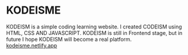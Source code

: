 # KODEISME
KODEISM is a simple coding learning website. I created CODEISM using HTML, CSS AND JAVASCRIPT. KODEISM is still in Frontend stage, but in future I hope KODEISM will become a real platform.<br>
<a href="kodeisme.netlify.app">kodeisme.netlify.app</a>
